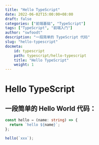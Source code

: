 ```yaml
---
title: "Hello TypeScript"
date: 2022-06-02T15:00:00+08:00
draft: false
categories: ["前端基础", "TypeScript"]
tags: ["TypeScript", "前端入门"]
author: "swfoodt"
description: "一段简单的 TypeScript 代码"
slug: "hello-typescript"
docmeta:
    id: typescript
    path: typescript/hello-typescript
    title: "Hello TypeScript"
    weight: 1
---
```

# Hello TypeScript

## 一段简单的 Hello World 代码：

```ts
const hello = (name: string) => {
  return `hello ${name}`;
};

hello(`xxx`);
```
